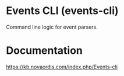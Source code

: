 # Events CLI (events-cli)

Command line logic for event parsers.

# Documentation

https://kb.novaordis.com/index.php/Events-cli
